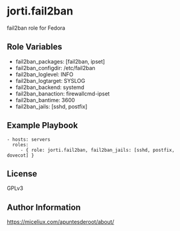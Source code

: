 jorti.fail2ban
=========

fail2ban role for Fedora

Role Variables
--------------

  * fail2ban_packages: [fail2ban, ipset]
  * fail2ban_configdir: /etc/fail2ban
  * fail2ban_loglevel: INFO
  * fail2ban_logtarget: SYSLOG
  * fail2ban_backend: systemd
  * fail2ban_banaction: firewallcmd-ipset
  * fail2ban_bantime: 3600
  * fail2ban_jails: [sshd, postfix]

Example Playbook
----------------

    - hosts: servers
      roles:
         - { role: jorti.fail2ban, fail2ban_jails: [sshd, postfix, dovecot] }

License
-------

GPLv3

Author Information
------------------

https://miceliux.com/apuntesderoot/about/
